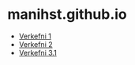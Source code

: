 # manihst.github.io

* [Verkefni 1](verkefni1)
* [Verkefni 2](verkefni2)
* [Verkefni 3.1](verkefni3.1)

